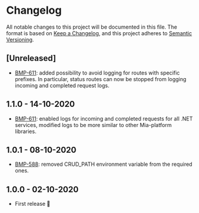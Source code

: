 # Changelog

All notable changes to this project will be documented in this file.
The format is based on [Keep a Changelog](https://keepachangelog.com/en/1.0.0/),
and this project adheres to [Semantic Versioning](https://semver.org/spec/v2.0.0.html).

## [Unreleased]

- [BMP-611](https://makeitapp.atlassian.net/browse/BMP-611): added possibility to avoid logging for routes with specific prefixes. 
In particular, status routes can now be stopped from logging incoming and completed request logs.

## 1.1.0 - 14-10-2020

- [BMP-611](https://makeitapp.atlassian.net/browse/BMP-611): enabled logs for incoming and completed requests for all .NET services, modified logs to be more similar to other Mia-platform libraries.

## 1.0.1 - 08-10-2020

- [BMP-588](https://makeitapp.atlassian.net/browse/BMP-588): removed CRUD_PATH environment variable from the required ones.

## 1.0.0 - 02-10-2020

 - First release 🎉
